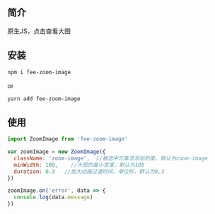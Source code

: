 ## 简介

原生JS，点击查看大图

## 安装
```bash
npm i fee-zoom-image
```
or
```bash
yarn add fee-zoom-image
```
## 使用

```js
import ZoomImage from 'fee-zoom-image'

var zoomImage = new ZoomImage({
  className: 'zoom-image',  //被选中元素须添加的类，默认为zoom-image
  minWidth: 100,    //大图的最小宽度，默认为100
  duration: 0.3   //放大动画过渡时间，单位秒，默认为0.3
})

zoomImage.on('error', data => {
  console.log(data.message)
})
```
